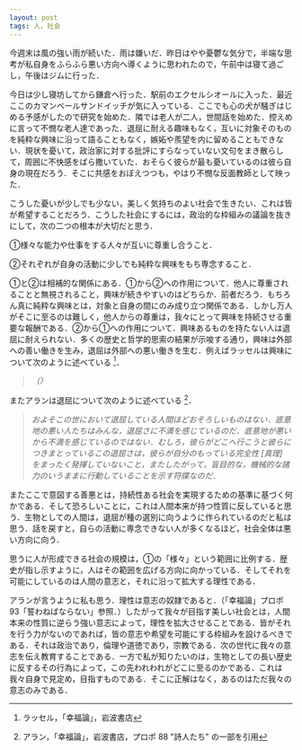 ```yaml
---
layout: post
tags: 人，社会
---
```


今週末は風の強い雨が続いた．雨は嫌いだ．昨日はやや憂鬱な気分で，半端な思考が私自身をふらふら悪い方向へ導くように思われたので，午前中は寝て過ごし，午後はジムに行った．

今日は少し寝坊してから鎌倉へ行った．駅前のエクセルシオールに入った．最近ここのカマンベールサンドイッチが気に入っている．ここでも心の犬が騒ぎはじめる予感がしたので研究を始めた．隣では老人が二人，世間話を始めた．控えめに言って不憫な老人達であった．退屈に耐える趣味もなく，互いに対象そのものを純粋な興味に沿って語ることもなく，嫉妬や羨望を内に留めることもできない．現状を憂いて，政治家に対する批評にすらなっていない文句をまき散らして，周囲に不快感をばら撒いていた．おそらく彼らが最も憂いているのは彼ら自身の現在だろう．そこに共感をおぼえつつも，やはり不憫な反面教師として映った．

こうした憂いが少しでも少ない，美しく気持ちのよい社会で生きたい．これは皆が希望することだろう．こうした社会にするには，政治的な枠組みの議論を抜きにして，次の二つの根本が大切だと思う．

①様々な能力や仕事をする人々が互いに尊重し合うこと．

②それぞれが自身の活動に少しでも純粋な興味をもち専念すること．

①と②は相補的な関係にある．①から②への作用について．他人に尊重されることと無視されること，興味が続きやすいのはどちらか．前者だろう．もちろん真に純粋な興味とは，対象と自身の間にのみ成り立つ関係である．しかし万人がそこに至るのは難しく，他人からの尊重は，我々にとって興味を持続させる重要な報酬である．②から①への作用について．興味あるものを持たない人は退屈に耐えられない．多くの歴史と哲学的思索の結果が示唆する通り，興味は外部への善い働きを生み，退屈は外部への悪い働きを生む．例えばラッセルは興味について次のように述べている [^1]．

> *（）*

またアランは退屈について次のように述べている [^2]．

> *およそこの世において退屈している人間ほどおそろしいものはない．底意地の悪い人たちはみんな，退屈さに不満を感じているのだ．底意地が悪いから不満を感じているのではない．むしろ，彼らがどこへ行こうと彼らにつきまとっているこの退屈さは，彼らが自分のもっている完全性 [真理] をまったく発揮していないこと，またしたがって，盲目的な，機械的な諸力のいうままに行動していることを示す符牒なのだ．*

またここで意図する善悪とは，持続性ある社会を実現するための基準に基づく何かである．そして恐ろしいことに，これは人間本来が持つ性質に反していると思う．生物としての人間は，退屈が種の選別に向うように作られているのだと私は思う．話を戻すと，自らの活動に専念できない人が多くなるほど，社会全体は悪い方向に向う．

思うに人が形成できる社会の規模は，①の「様々」という範囲に比例する．歴史が指し示すように，人はその範囲を広げる方向に向かっている．そしてそれを可能にしているのは人間の意志と，それに沿って拡大する理性である．

アランが言うように私も思う．理性は意志の奴隷であると．（「幸福論」プロポ93「誓わねばならない」参照．）したがって我々が目指す美しい社会とは，人間本来の性質に逆らう強い意志によって，理性を拡大させることである．皆がそれを行う力がないのであれば，皆の意志や希望を可能にする枠組みを設けるべきである．それは政治であり，倫理や道徳であり，宗教である．次の世代に我々の意志を伝え教育することである．一方で私が知りたいのは，生物としての長い歴史に反するその行為によって，この先われわれがどこに至るのかである．これは我々自身で見定め，目指すものである．そこに正解はなく，あるのはただ我々の意志のみである．

[^1]: ラッセル，「幸福論」，岩波書店
[^2]: アラン，「幸福論」，岩波書店，プロポ 88 "詩人たち" の一部を引用